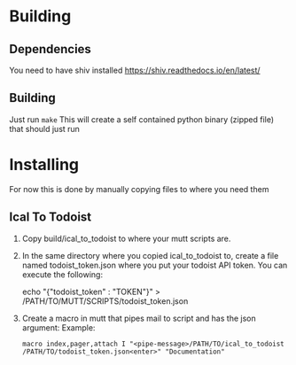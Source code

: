 # Building

## Dependencies
You need to have shiv installed https://shiv.readthedocs.io/en/latest/

## Building
Just run `make`
This will create a self contained python binary (zipped file) that should just run

# Installing
For now this is done by manually copying files to where you need them

## Ical To Todoist
1. Copy build/ical_to_todoist to where your mutt scripts are.
2. In the same directory where you copied ical_to_todoist to, create a file named
   todoist_token.json where you put your todoist API token.
   You can execute the following:

   echo "{\"todoist_token\" : \"TOKEN\"}" > /PATH/TO/MUTT/SCRIPTS/todoist_token.json
3. Create a macro in mutt that pipes mail to script and has the json argument:
   Example:
   ```
   macro index,pager,attach I "<pipe-message>/PATH/TO/ical_to_todoist /PATH/TO/todoist_token.json<enter>" "Documentation"
   ```
